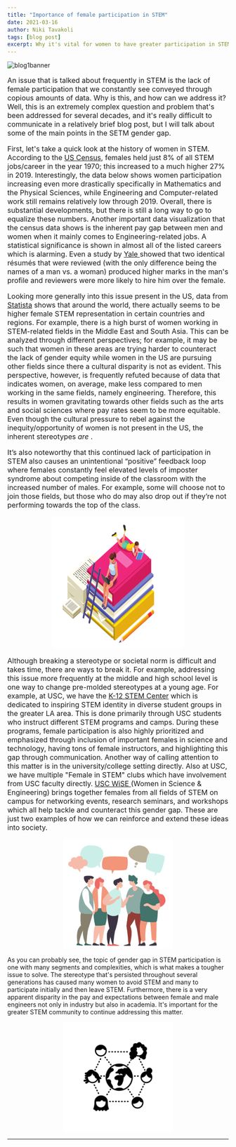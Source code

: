```yaml
---
title: "Importance of female participation in STEM"
date: 2021-03-16
author: Niki Tavakoli
tags: [blog post]
excerpt: Why it's vital for women to have greater participation in STEM and what we as scientists and engineers can do to facilitate this.
---
```

<img src="/images/bannerb2.png" alt="blog1banner" class = "center">

<p style="font-size:16px"> An issue that is talked about frequently in STEM is the lack of female participation that we constantly see conveyed through copious amounts of data. Why is this, and how can we address it? Well, this is an extremely complex question and problem that's been addressed for several decades, and it's really difficult to communicate in a relatively brief blog post, but I will talk about some of the main points in the SETM gender gap.</p>

<p style="font-size:16px"> First, let's take a quick look at the history of women in STEM.  According to the <a href="https://www.census.gov/library/stories/2021/01/women-making-gains-in-stem-occupations-but-still-underrepresented.html#:~:text=Some%20STEM%20Occupations-,In%201970%2C%20women%20made%20up%2038%25%20of%20all%20U.S%20workers,up%2048%25%20of%20all%20workers.&text=But%20social%20science%20accounted%20for,1970%20to%2015%25%20in%202019">US Census</a>, females held just 8% of all STEM jobs/career in the year 1970; this increased to a much higher 27% in 2019.  Interestingly, the data below shows women participation increasing even more drastically specifically in Mathematics and the Physical Sciences, while Engineering and Computer-related work still remains relatively low through 2019. Overall, there is substantial  developments, but there is still a long way to go to equalize these numbers. Another important data visualization that the census data shows is the inherent pay gap between men and women when it mainly comes to Engineering-related jobs. A statistical significance is shown in almost all of the listed careers which is alarming. Even a study by <a href="https://news.yale.edu/2012/09/24/scientists-not-immune-gender-bias-yale-study-shows"> Yale </a> showed that two identical résumés that were reviewed (with the only difference being the names of a man vs. a woman) produced higher marks in the man's profile and reviewers were more likely to hire him over the female.</p>

<p style="font-size:16px"> Looking more generally into this issue present in the US, data from <a href="https://www.statista.com/statistics/1116527/share-women-stem-country/">Statista</a> shows that around the world, there actually seems to be higher female STEM representation in certain countries and regions. For example, there is a high burst of women working in STEM-related fields in the Middle East and South Asia. This can be analyzed through different perspectives; for example, it may be such that women in these areas are trying harder to counteract the lack of gender equity while women in the US are pursuing other fields since there a cultural disparity is not as evident. This perspective, however, is frequently refuted because of data that indicates women, on average, make less compared to men working in the same fields, namely engineering. Therefore, this results in women gravitating towards other fields such as the arts and social sciences where pay rates seem to be more equitable. Even though the cultural pressure to rebel against the inequity/opportunity of women is not present in the US, the inherent stereotypes <i> are </i>.</p>

<p style="font-size:16px"> It’s also noteworthy that this continued lack of participation in STEM also causes an unintentional “positive” feedback loop where females constantly feel elevated levels of imposter syndrome about competing inside of the classroom with the increased number of males. For example, some will choose not to join those fields, but those who do may also drop out if they’re not performing towards the top of the class.  </p>

<center> <img src="/images/bookstudy.png" alt="girl studying" width="300" height="300"> </center>

<p style="font-size:16px">  Although breaking a stereotype or societal norm is difficult and takes time, there are ways to break it. For example, addressing this issue more frequently at the middle and high school level is one way to change pre-molded stereotypes at a young age. For example, at USC, we have the <a href="https://viterbik12.usc.edu/"> K-12 STEM Center</a> which is dedicated to inspiring STEM identity in diverse student groups in the greater LA area. This is done primarily through USC students who instruct different STEM programs and camps. During these programs, female participation is also highly prioritized and emphasized through inclusion of important females in science and technology, having tons of female instructors, and highlighting this gap through communication. Another way of calling attention to this matter is in the university/college setting directly. Also at USC, we have multiple "Female in STEM" clubs which have involvement from USC faculty directly. <a href="https://wise.usc.edu/"> USC WiSE </a> (Women in Science & Engineering) brings together females from all fields of STEM on campus for networking events, research seminars, and workshops which all help tackle and counteract this gender gap. These are just two examples of how we can reinforce and extend these ideas into society. </p>

<center><img src="/images/talking.png" alt="people talking" width="250" height="250"></center>

<p style="font-size:16 px"> As you can probably see, the topic of gender gap in STEM participation is one with many segments and complexities, which is what makes a tougher issue to solve. The stereotype that's persisted throughout several generations has caused many women to avoid STEM and many to participate initially and then leave STEM. Furthermore, there is a very apparent disparity in the pay and expectations between female and male engineers not only in industry but also in academia. It's important for the greater STEM community to continue addressing this matter.</p>

<center><img src="/images/female.png" alt="blog1banner" width="250" height="250"></center>
<hr>
